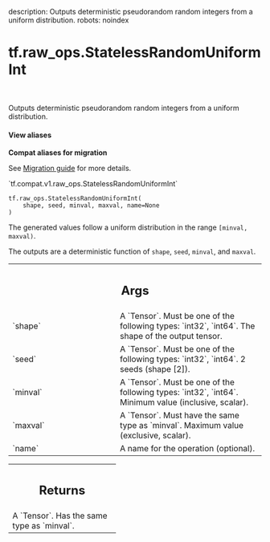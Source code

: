 description: Outputs deterministic pseudorandom random integers from a uniform distribution.
robots: noindex

# tf.raw_ops.StatelessRandomUniformInt

<!-- Insert buttons and diff -->

<table class="tfo-notebook-buttons tfo-api nocontent" align="left">

</table>



Outputs deterministic pseudorandom random integers from a uniform distribution.


<section class="expandable">
  <h4 class="showalways">View aliases</h4>
  <p>
<b>Compat aliases for migration</b>
<p>See
<a href="https://www.tensorflow.org/guide/migrate">Migration guide</a> for
more details.</p>
<p>`tf.compat.v1.raw_ops.StatelessRandomUniformInt`</p>
</p>
</section>

<pre class="devsite-click-to-copy prettyprint lang-py tfo-signature-link">
<code>tf.raw_ops.StatelessRandomUniformInt(
    shape, seed, minval, maxval, name=None
)
</code></pre>



<!-- Placeholder for "Used in" -->

The generated values follow a uniform distribution in the range `[minval, maxval)`.

The outputs are a deterministic function of `shape`, `seed`, `minval`, and `maxval`.

<!-- Tabular view -->
 <table class="responsive fixed orange">
<colgroup><col width="214px"><col></colgroup>
<tr><th colspan="2"><h2 class="add-link">Args</h2></th></tr>

<tr>
<td>
`shape`<a id="shape"></a>
</td>
<td>
A `Tensor`. Must be one of the following types: `int32`, `int64`.
The shape of the output tensor.
</td>
</tr><tr>
<td>
`seed`<a id="seed"></a>
</td>
<td>
A `Tensor`. Must be one of the following types: `int32`, `int64`.
2 seeds (shape [2]).
</td>
</tr><tr>
<td>
`minval`<a id="minval"></a>
</td>
<td>
A `Tensor`. Must be one of the following types: `int32`, `int64`.
Minimum value (inclusive, scalar).
</td>
</tr><tr>
<td>
`maxval`<a id="maxval"></a>
</td>
<td>
A `Tensor`. Must have the same type as `minval`.
Maximum value (exclusive, scalar).
</td>
</tr><tr>
<td>
`name`<a id="name"></a>
</td>
<td>
A name for the operation (optional).
</td>
</tr>
</table>



<!-- Tabular view -->
 <table class="responsive fixed orange">
<colgroup><col width="214px"><col></colgroup>
<tr><th colspan="2"><h2 class="add-link">Returns</h2></th></tr>
<tr class="alt">
<td colspan="2">
A `Tensor`. Has the same type as `minval`.
</td>
</tr>

</table>

